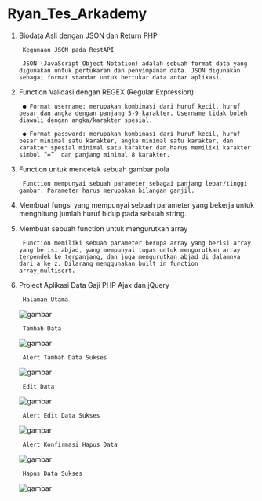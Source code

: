 # Ryan_Tes_Arkademy
1. Biodata Asli dengan JSON dan Return PHP

        Kegunaan JSON pada RestAPI

        JSON (JavaScript Object Notation) adalah sebuah format data yang digunakan untuk pertukaran dan penyimpanan data. JSON digunakan sebagai format standar untuk bertukar data antar aplikasi.

2. Function Validasi dengan REGEX (Regular Expression)

        ● Format username: merupakan kombinasi dari huruf kecil, huruf besar dan angka dengan panjang 5-9 karakter. Username tidak boleh diawali dengan angka/karakter spesial.

        ● Format password: merupakan kombinasi dari huruf kecil, huruf besar minimal satu karakter, angka minimal satu karakter, dan karakter spesial minimal satu karakter dan harus memiliki karakter simbol “=”  dan panjang minimal 8 karakter.

3. Function untuk mencetak sebuah gambar pola

        Function mempunyai sebuah parameter sebagai panjang lebar/tinggi gambar. Parameter harus merupakan bilangan ganjil.

4. Membuat fungsi yang mempunyai sebuah parameter yang bekerja untuk menghitung jumlah huruf hidup pada sebuah string.

5. Membuat sebuah function untuk mengurutkan array

        Function memiliki sebuah parameter berupa array yang berisi array yang berisi abjad, yang mempunyai tugas untuk mengurutkan array terpendek ke terpanjang, dan juga mengurutkan abjad di dalamnya dari a ke z. Dilarang menggunakan built in function array_multisort.

6. Project Aplikasi Data Gaji PHP Ajax dan jQuery
        
        Halaman Utama
      ![gambar](https://user-images.githubusercontent.com/52070105/61992539-f3467580-b089-11e9-823f-002070bd7fdb.png)
        
        Tambah Data
      ![gambar](https://user-images.githubusercontent.com/52070105/61992665-7e743b00-b08b-11e9-8e65-01b046c031eb.png)
        
        Alert Tambah Data Sukses
      ![gambar](https://user-images.githubusercontent.com/52070105/61992567-4ae4e100-b08a-11e9-985c-cdc8f6017b9a.png)
        
        Edit Data
      ![gambar](https://user-images.githubusercontent.com/52070105/61992574-78ca2580-b08a-11e9-895b-700854f7d862.png)
        
        Alert Edit Data Sukses
      ![gambar](https://user-images.githubusercontent.com/52070105/61992593-aca54b00-b08a-11e9-8de4-478e4c2a7c4e.png)
        
        Alert Konfirmasi Hapus Data
      ![gambar](https://user-images.githubusercontent.com/52070105/61992608-d78f9f00-b08a-11e9-8296-1fef85d1e23e.png)
        
        Hapus Data Sukses
      ![gambar](https://user-images.githubusercontent.com/52070105/61992780-bd56c080-b08c-11e9-80c2-ba97a2e91bde.png)



